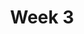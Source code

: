 ---
title: Week 3
weekNumber: 3
days:
  - date: 2020-02-03
    events:
      "**Homework**{: .label .label-hw } [Homework 3](http://data100.datahub.berkeley.edu/hub/user-redirect/git-sync?repo=https://github.com/DS-100/sp20&subPath=hw/hw3/) (due Feb. 10)":
  - date: 2020-02-04
    events:
      "**Lecture**{: .label .label } [Pandas](https://drive.google.com/file/d/1ZRSizHZ5QnOVdQR2amuJbbr1CoDepWdJ/view?usp=sharing)":
        "[Ch. 3](https://www.textbook.ds100.org/ch/03/pandas_intro.html)"
      "**Lab**{: .label .label-lab } [Lab 2](http://data100.datahub.berkeley.edu/hub/user-redirect/git-sync?repo=https://github.com/DS-100/sp20&subPath=lab/lab02/) (due Feb. 10)":
  - date: 2020-02-06
    events:
      "**Lecture**{: .label .label } Data Cleaning and EDA":
        "[Ch. 4](https://www.textbook.ds100.org/ch/04/eda_intro.html), [Ch. 5](https://www.textbook.ds100.org/ch/05/cleaning_structure.html)"
  - date: 2019-02-07
    events:
      "**Discussion**{: .label .label-disc } Discussion 3":
---